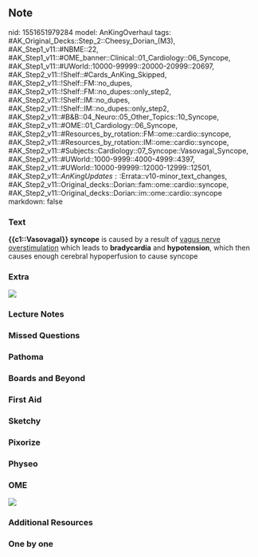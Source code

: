 ## Note
nid: 1551651979284
model: AnKingOverhaul
tags: #AK_Original_Decks::Step_2::Cheesy_Dorian_(M3), #AK_Step1_v11::#NBME::22, #AK_Step1_v11::#OME_banner::Clinical::01_Cardiology::06_Syncope, #AK_Step1_v11::#UWorld::10000-99999::20000-20999::20697, #AK_Step2_v11::!Shelf::#Cards_AnKing_Skipped, #AK_Step2_v11::!Shelf::FM::no_dupes, #AK_Step2_v11::!Shelf::FM::no_dupes::only_step2, #AK_Step2_v11::!Shelf::IM::no_dupes, #AK_Step2_v11::!Shelf::IM::no_dupes::only_step2, #AK_Step2_v11::#B&B::04_Neuro::05_Other_Topics::10_Syncope, #AK_Step2_v11::#OME::01_Cardiology::06_Syncope, #AK_Step2_v11::#Resources_by_rotation::FM::ome::cardio::syncope, #AK_Step2_v11::#Resources_by_rotation::IM::ome::cardio::syncope, #AK_Step2_v11::#Subjects::Cardiology::07_Syncope::Vasovagal_Syncope, #AK_Step2_v11::#UWorld::1000-9999::4000-4999::4397, #AK_Step2_v11::#UWorld::10000-99999::12000-12999::12501, #AK_Step2_v11::$AnKingUpdates::$Errata::v10-minor_text_changes, #AK_Step2_v11::Original_decks::Dorian::fam::ome::cardio::syncope, #AK_Step2_v11::Original_decks::Dorian::im::ome::cardio::syncope
markdown: false

### Text
<b>{{c1::Vasovagal}} syncope</b> is caused by a result of <u>vagus
nerve overstimulation</u> which leads to <b>bradycardia</b> and
<b>hypotension</b>, which then causes enough cerebral hypoperfusion
to cause syncope

### Extra
<img src="paste-27182848016387_1395802358422.jpg">

### Lecture Notes


### Missed Questions


### Pathoma


### Boards and Beyond


### First Aid


### Sketchy


### Pixorize


### Physeo


### OME
<div class="ome-widget">
  <a href=
  "https://onlinemeded.org/spa/cardiology/syncope/acquire?ref=anki">
  <img src="_OME_AnkiFlashcards_Lesson_2.png"></a>
</div>

### Additional Resources


### One by one

